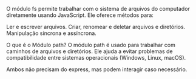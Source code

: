 O módulo fs permite trabalhar com o sistema de arquivos do computador diretamente usando JavaScript. Ele oferece métodos para:

Ler e escrever arquivos.
Criar, renomear e deletar arquivos e diretórios.
Manipulação síncrona e assíncrona.

O que é o Módulo path?
O módulo path é usado para trabalhar com caminhos de arquivos e diretórios. Ele ajuda a evitar problemas de compatibilidade entre sistemas operacionais (Windows, Linux, macOS).

Ambos não precisam do express, mas podem interagir caso necessário.